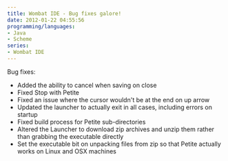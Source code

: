 ```yaml
---
title: Wombat IDE - Bug fixes galore!
date: 2012-01-22 04:55:56
programming/languages:
- Java
- Scheme
series:
- Wombat IDE
---
```

Bug fixes:

* Added the ability to cancel when saving on close
* Fixed Stop with Petite
* Fixed an issue where the cursor wouldn't be at the end on up arrow
* Updated the launcher to actually exit in all cases, including errors on startup
* Fixed build process for Petite sub-directories
* Altered the Launcher to download zip archives and unzip them rather than grabbing the executable directly
* Set the executable bit on unpacking files from zip so that Petite actually works on Linux and OSX machines
